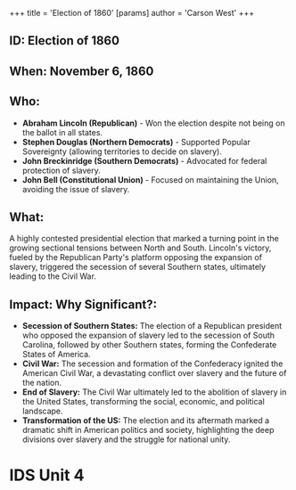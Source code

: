 +++
 title = 'Election of 1860'
[params]
	author = 'Carson West'
+++
## ID: Election of 1860 
## When: November 6, 1860

## Who:
* **Abraham Lincoln (Republican)** -  Won the election despite not being on the ballot in all states.
* **Stephen Douglas (Northern Democrats)** - Supported Popular Sovereignty (allowing territories to decide on slavery). 
* **John Breckinridge (Southern Democrats)** - Advocated for federal protection of slavery.
* **John Bell (Constitutional Union)** - Focused on maintaining the Union, avoiding the issue of slavery.

## What:
A highly contested presidential election that marked a turning point in the growing sectional tensions between North and South. Lincoln's victory, fueled by the Republican Party's platform opposing the expansion of slavery, triggered the secession of several Southern states, ultimately leading to the Civil War.

## Impact: Why Significant?:
* **Secession of Southern States:** The election of a Republican president who opposed the expansion of slavery led to the secession of South Carolina, followed by other Southern states, forming the Confederate States of America.
* **Civil War:**  The secession and formation of the Confederacy ignited the American Civil War, a devastating conflict over slavery and the future of the nation.
* **End of Slavery:** The Civil War ultimately led to the abolition of slavery in the United States, transforming the social, economic, and political landscape.
* **Transformation of the US:** The election and its aftermath marked a dramatic shift in American politics and society, highlighting the deep divisions over slavery and the struggle for national unity. 

# IDS Unit 4